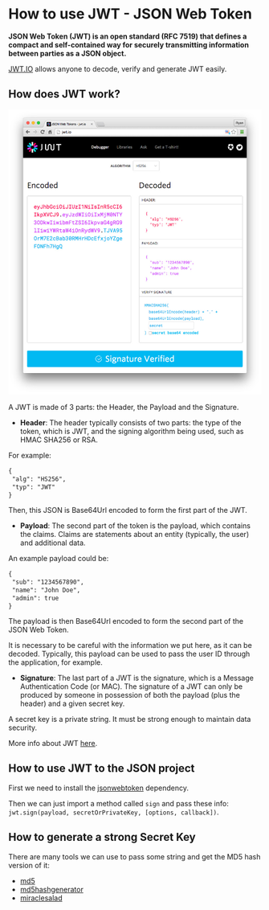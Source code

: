 # How to use JWT - JSON Web Token

__JSON Web Token (JWT) is an open standard (RFC 7519) that defines a compact and self-contained way for securely transmitting information between parties as a JSON object.__

[JWT.IO](https://jwt.io/) allows anyone to decode, verify and generate JWT easily.

## How does JWT work?

<div style="text-align:center;max-width:100%;"><img src="../_images/jwt.jpg" width="600" alt="Animated Circle Text" /></div>

 A JWT is made of 3 parts: the Header, the Payload and the Signature.

 - __Header__: The header typically consists of two parts: the type of the token, which is JWT, and the signing algorithm being used, such as HMAC SHA256 or RSA.

 For example: 

 ```
 {
  "alg": "HS256",
  "typ": "JWT"
}
 ``` 

 Then, this JSON is Base64Url encoded to form the first part of the JWT.

 - __Payload__: The second part of the token is the payload, which contains the claims. Claims are statements about an entity (typically, the user) and additional data. 

 An example payload could be:

 ```
 {
  "sub": "1234567890",
  "name": "John Doe",
  "admin": true
 }
 ```

 The payload is then Base64Url encoded to form the second part of the JSON Web Token.

It is necessary to be careful with the information we put here, as it can be decoded. Typically, this payload can be used to pass the user ID through the application, for example.

 - __Signature__: The last part of a JWT is the signature, which is a Message Authentication Code (or MAC). The signature of a JWT can only be produced by someone in possession of both the payload (plus the header) and a given secret key.

A secret key is a private string. It must be strong enough to maintain data security.

More info about JWT [here](https://jwt.io/introduction/).

## How to use JWT to the JSON project

First we need to install the [jsonwebtoken](https://www.npmjs.com/package/jsonwebtoken) dependency.

Then we can just import a method called `sign` and pass these info: `jwt.sign(payload, secretOrPrivateKey, [options, callback])`.

## How to generate a strong Secret Key

There are many tools we can use to pass some string and get the MD5 hash version of it:

- [md5](http://www.md5.cz/)
- [md5hashgenerator](https://www.md5hashgenerator.com/)
- [miraclesalad](https://www.miraclesalad.com/webtools/md5.php)








